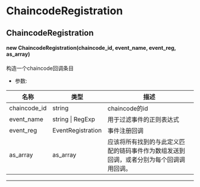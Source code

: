 # ChaincodeRegistration

## ChaincodeRegistration

#### new ChaincodeRegistration(chaincode_id, event_name, event_reg, as_array)

构造一个chaincode回调条目

- 参数:

| 名称         | 类型                 | 描述                                                         |
| ------------ | -------------------- | ------------------------------------------------------------ |
| chaincode_id | string               | chaincode的id                                                |
| event_name   | string &#124; RegExp | 用于过滤事件的正则表达式                                     |
| event_reg    | EventRegistration    | 事件注册回调                                                 |
| as_array     | as_array             | 应该将所有找到的与此定义匹配的链码事件作为数组发送到回调，或者分别为每个回调调用回调。 |

***
